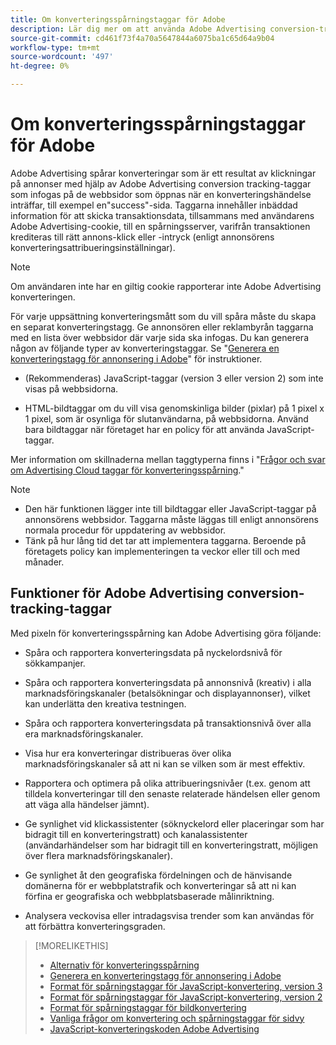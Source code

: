 ```yaml
---
title: Om konverteringsspårningstaggar för Adobe
description: Lär dig mer om att använda Adobe Advertising conversion-tracking-taggar.
source-git-commit: cd461f73f4a70a5647844a6075ba1c65d64a9b04
workflow-type: tm+mt
source-wordcount: '497'
ht-degree: 0%

---
```


# Om konverteringsspårningstaggar för Adobe

Adobe Advertising spårar konverteringar som är ett resultat av klickningar på annonser med hjälp av Adobe Advertising conversion tracking-taggar som infogas på de webbsidor som öppnas när en konverteringshändelse inträffar, till exempel en&quot;success&quot;-sida. Taggarna innehåller inbäddad information för att skicka transaktionsdata, tillsammans med användarens Adobe Advertising-cookie, till en spårningsserver, varifrån transaktionen krediteras till rätt annons-klick eller -intryck (enligt annonsörens konverteringsattribueringsinställningar).

>[!NOTE]
>
>Om användaren inte har en giltig cookie rapporterar inte Adobe Advertising konverteringen.

För varje uppsättning konverteringsmått som du vill spåra måste du skapa en separat konverteringstagg. Ge annonsören eller reklambyrån taggarna med en lista över webbsidor där varje sida ska infogas. Du kan generera någon av följande typer av konverteringstaggar. Se &quot;[Generera en konverteringstagg för annonsering i Adobe](/help/search-social-commerce/tools/conversion-tag-generate.md)&quot; för instruktioner.

* (Rekommenderas) JavaScript-taggar (version 3 eller version 2) som inte visas på webbsidorna.

* HTML-bildtaggar om du vill visa genomskinliga bilder (pixlar) på 1 pixel x 1 pixel, som är osynliga för slutanvändarna, på webbsidorna. Använd bara bildtaggar när företaget har en policy för att använda JavaScript-taggar.

Mer information om skillnaderna mellan taggtyperna finns i &quot;[Frågor och svar om Advertising Cloud taggar för konverteringsspårning](/help/search-social-commerce/tracking/faqs-conversion-page-view-tracking-tags.md).&quot;

>[!NOTE]
>
>* Den här funktionen lägger inte till bildtaggar eller JavaScript-taggar på annonsörens webbsidor. Taggarna måste läggas till enligt annonsörens normala procedur för uppdatering av webbsidor.
>* Tänk på hur lång tid det tar att implementera taggarna. Beroende på företagets policy kan implementeringen ta veckor eller till och med månader.


## Funktioner för Adobe Advertising conversion-tracking-taggar

Med pixeln för konverteringsspårning kan Adobe Advertising göra följande:

* Spåra och rapportera konverteringsdata på nyckelordsnivå för sökkampanjer.

* Spåra och rapportera konverteringsdata på annonsnivå (kreativ) i alla marknadsföringskanaler (betalsökningar och displayannonser), vilket kan underlätta den kreativa testningen.

* Spåra och rapportera konverteringsdata på transaktionsnivå över alla era marknadsföringskanaler.

* Visa hur era konverteringar distribueras över olika marknadsföringskanaler så att ni kan se vilken som är mest effektiv.

* Rapportera och optimera på olika attribueringsnivåer (t.ex. genom att tilldela konverteringar till den senaste relaterade händelsen eller genom att väga alla händelser jämnt).

* Ge synlighet vid klickassistenter (söknyckelord eller placeringar som har bidragit till en konverteringstratt) och kanalassistenter (användarhändelser som har bidragit till en konverteringstratt, möjligen över flera marknadsföringskanaler).

* Ge synlighet åt den geografiska fördelningen och de hänvisande domänerna för er webbplatstrafik och konverteringar så att ni kan förfina er geografiska och webbplatsbaserade målinriktning.

* Analysera veckovisa eller intradagsvisa trender som kan användas för att förbättra konverteringsgraden.

>[!MORELIKETHIS]
>
>* [Alternativ för konverteringsspårning](conversion-tracking-about.md)
>* [Generera en konverteringstagg för annonsering i Adobe](/help/search-social-commerce/tools/conversion-tag-generate.md)
>* [Format för spårningstaggar för JavaScript-konvertering, version 3](format-conversion-tag-jsv3.md)
>* [Format för spårningstaggar för JavaScript-konvertering, version 2](format-conversion-tag-jsv2.md)
>* [Format för spårningstaggar för bildkonvertering](format-conversion-tag-image.md)
>* [Vanliga frågor om konvertering och spårningstaggar för sidvy](faqs-conversion-page-view-tracking-tags.md)
>* [JavaScript-konverteringskoden Adobe Advertising](/help/search-social-commerce/tracking/itp-conversion-mapping-tag.md)

